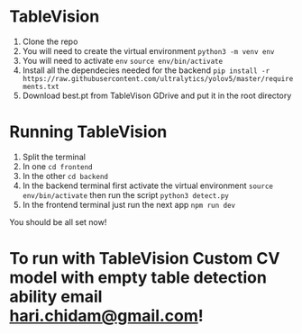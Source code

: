 # TableVision

1. Clone the repo
2. You will need to create the virtual environment
   ```python3 -m venv env```
3. You will need to activate ```env```
   ```source env/bin/activate```
4. Install all the dependecies needed for the backend 
   ```pip install -r https://raw.githubusercontent.com/ultralytics/yolov5/master/requirements.txt```
5. Download best.pt from TableVison GDrive and put it in the root directory

# Running TableVision

1. Split the terminal
2. In one ```cd frontend```
3. In the other ```cd backend```
4. In the backend terminal first activate the virtual environment ```source env/bin/activate``` then run the script ```python3 detect.py```
4. In the frontend terminal just run the next app ```npm run dev```

You should be all set now!

# To run with TableVision Custom CV model with empty table detection ability email hari.chidam@gmail.com!
